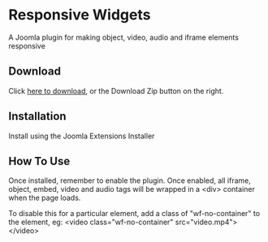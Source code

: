 # Responsive Widgets
A Joomla plugin for making object, video, audio and iframe elements responsive

## Download
Click [here to download](https://github.com/widgetfactory/wf_responsive_widgets/archive/master.zip), or the Download Zip button on the right.

## Installation
Install using the Joomla Extensions Installer

## How To Use
Once installed, remember to enable the plugin. Once enabled, all iframe, object, embed, video and audio tags will be wrapped in a &lt;div&gt; container when the page loads.

To disable this for a particular element, add a class of "wf-no-container" to the element, eg: &lt;video class="wf-no-container" src="video.mp4"&gt;&lt;/video&gt;
